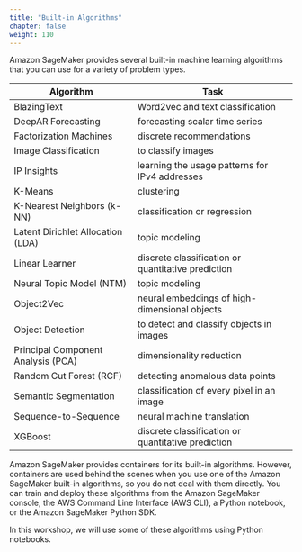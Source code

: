 ```yaml
---
title: "Built-in Algorithms"
chapter: false
weight: 110 
---
```



Amazon SageMaker provides several built-in machine learning algorithms that you can use for a variety of problem types.

| Algorithm                                    | Task                                               |
|----------------------------------------------|----------------------------------------------------|
| BlazingText                                  | Word2vec and text classification                   |
| DeepAR Forecasting                           | forecasting scalar time series                     |
| Factorization Machines                       | discrete recommendations                           |
| Image Classification                         | to classify images                                 |
| IP Insights                                  | learning the usage patterns for IPv4 addresses     |
| K-Means                                      | clustering                                         |
| K-Nearest Neighbors (k-NN)                   | classification or regression                       |
| Latent Dirichlet Allocation (LDA)            | topic modeling                                     |
| Linear Learner                               | discrete classification or quantitative prediction |
| Neural Topic Model (NTM)                     | topic modeling                                     |
| Object2Vec                                   | neural embeddings of high-dimensional objects      |
| Object Detection                             | to detect and classify objects in images           |
| Principal Component Analysis (PCA)           | dimensionality reduction                           |
| Random Cut Forest (RCF)                      | detecting anomalous data points                    |
| Semantic Segmentation                        | classification of every pixel in an image          |
| Sequence-to-Sequence                         | neural machine translation                         |
| XGBoost                                      | discrete classification or quantitative prediction |

Amazon SageMaker provides containers for its built-in algorithms. However, containers are used behind the scenes when you use one of the Amazon SageMaker built-in algorithms, so you do not deal with them directly. You can train and deploy these algorithms from the Amazon SageMaker console, the AWS Command Line Interface (AWS CLI), a Python notebook, or the Amazon SageMaker Python SDK.

In this workshop, we will use some of these algorithms using Python notebooks.

